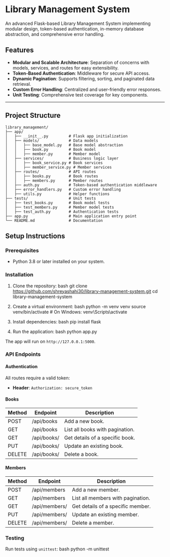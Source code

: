 # Library Management System

An advanced Flask-based Library Management System implementing modular design, token-based authentication, in-memory database abstraction, and comprehensive error handling.

## Features

- **Modular and Scalable Architecture**: Separation of concerns with models, services, and routes for easy extensibility.
- **Token-Based Authentication**: Middleware for secure API access.
- **Dynamic Pagination**: Supports filtering, sorting, and paginated data retrieval.
- **Custom Error Handling**: Centralized and user-friendly error responses.
- **Unit Testing**: Comprehensive test coverage for key components.

---

## Project Structure
```plaintext
library_management/
├── app/
│   ├── __init__.py         # Flask app initialization
│   ├── models/             # Data models
│   │   ├── base_model.py   # Base model abstraction
│   │   ├── book.py         # Book model
│   │   ├── member.py       # Member model
│   ├── services/           # Business logic layer
│   │   ├── book_service.py # Book services
│   │   ├── member_service.py # Member services
│   ├── routes/             # API routes
│   │   ├── books.py        # Book routes
│   │   ├── members.py      # Member routes
│   ├── auth.py             # Token-based authentication middleware
│   ├── error_handlers.py   # Custom error handling
│   ├── utils.py            # Helper functions
├── tests/                  # Unit tests
│   ├── test_books.py       # Book model tests
│   ├── test_members.py     # Member model tests
│   ├── test_auth.py        # Authentication tests
├── app.py                  # Main application entry point
└── README.md               # Documentation
```

## Setup Instructions

### Prerequisites
- Python 3.8 or later installed on your system.

### Installation

1. Clone the repository:
bash
    git clone https://github.com/shreyashahi30/library-management-system.git
    cd library-management-system
    
2. Create a virtual environment:
bash
    python -m venv venv
    source venv/bin/activate  # On Windows: venv\Scripts\activate
    
3. Install dependencies:
bash
    pip install flask
    
4. Run the application:
bash
    python app.py
    
The app will run on `http://127.0.0.1:5000`.

### API Endpoints

#### Authentication
All routes require a valid token:
- **Header**: `Authorization: secure_token`

#### Books
| Method | Endpoint            | Description                           |
|--------|---------------------|---------------------------------------|
| POST   | /api/books           | Add a new book.                       |
| GET    | /api/books           | List all books with pagination.       |
| GET    | /api/books/<id>      | Get details of a specific book.       |
| PUT    | /api/books/<id>      | Update an existing book.              |
| DELETE | /api/books/<id>      | Delete a book.                        |

#### Members
| Method | Endpoint            | Description                           |
|--------|---------------------|---------------------------------------|
| POST   | /api/members         | Add a new member.                     |
| GET    | /api/members         | List all members with pagination.     |
| GET    | /api/members/<id>    | Get details of a specific member.     |
| PUT    | /api/members/<id>    | Update an existing member.            |
| DELETE | /api/members/<id>    | Delete a member.                      |

### Testing
Run tests using `unittest`:
bash
python -m unittest 
